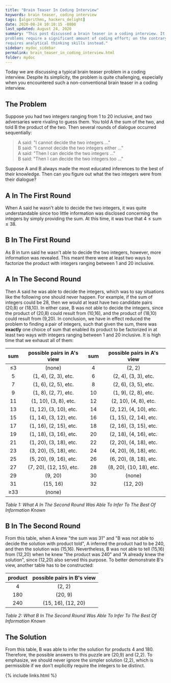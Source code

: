 ```yaml
---
title: "Brain Teaser In Coding Interview"
keywords: brain teaser, coding interview
tags: [algorithms, hackers_delight]
date: 2020-08-24 10:10:15 -0800
last_updated: August 24, 2020
summary: "This post discussed a brain teaser in a coding interview. It is worth noting that while most coding interview
problems require a significant amount of coding effort; on the contrary, this problem is not programming-heavy and
requires analytical thinking skills instead."
sidebar: mydoc_sidebar
permalink: brain_teaser_in_coding_interview.html
folder: mydoc
---
```


Today we are discussing a typical brain teaser problem in a coding interview. Despite its simplicity, the problem is
quite challenging, especially when you encountered such a non-conventional brain teaser in a coding interview.

## The Problem
Suppose you had two integers ranging from 1 to 20 inclusive, and two adversaries were rivaling to guess them. You told A
the sum of the two, and told B the product of the two. Then several rounds of dialogue occurred sequentially:

> A said: "I cannot decide the two integers ..."  
> B said: "I cannot decide the two integers either ..."  
> A said: "Then I can decide the two integers ..."  
> B said: "Then I can decide the two integers too ..."

Suppose A and B always made the most educated inferences to the best of their knowledge. Then can you figure out what
the two integers were from their dialogue?

## A In The First Round
When A said he wasn't able to decide the two integers, it was quite understandable since too little information was
disclosed concerning the integers by simply providing the sum. At this time, it was true that $4\le\text{sum}\le38$.

## B In The First Round
As B in turn said he wasn't able to decide the two integers, however, more information was revealed. This meant there
were at least two ways to factorize the product with integers ranging between 1 and 20 inclusive.

## A In The Second Round
Then A said he was able to decide the integers, which was to say situations like the following one should never happen.
For example, if the sum of integers could be 28, then we would at least have two candidate pairs (20,8) or (18,10). In
either case, B was not able to decide the integers, since the product of (20,8) could result from (10,16), and the
product of (18,10) could result from (9,20). In conclusion, we have in effect reduced the problem to finding a pair of
integers, such that given the sum, there was **exactly** one choice of sum that enabled its product to be factorized in
at least two ways with integers ranging between 1 and 20 inclusive. It is high time that we exhaust all of them:

| sum | possible pairs in A's view | sum | possible pairs in A's view |
| :----: | :----: | :----: | :----: |
|  $\le$3    |                       (none)                     |      4    |                  (2, 2)               |
|     5      |                   (1, 4), (2, 3), etc.           |      6    |                  (2, 4), (3, 3), etc. |
|     7      |                   (1, 6), (2, 5), etc.               |     8     |              (2, 6), (3, 5), etc. |
|     9      |                   (1, 8), (2, 7), etc.               |    10    |              (1, 9), (2, 8), etc.  |
|    11     |                  (1, 10), (3, 8), etc.              |    12    |                  (2, 10), (4, 8), etc. |
|    13     |                  (1, 12), (3, 10), etc.            |    14    |                  (2, 12), (4, 10), etc. |
|    15     |                  (1, 14), (3, 12), etc.            |    16    |                  (1, 15), (2, 14), etc. |
|    17     |                  (1, 16), (2, 15), etc.            |    18    |                  (2, 16), (3, 15), etc. |
|    19     |                  (1, 18), (3, 16), etc.            |    20    |                  (2, 18), (4, 16), etc. |
|    21     |                  (1, 20), (3, 18), etc.            |    22    |                  (2, 20), (4, 18), etc. |
|    23     |                  (3, 20), (5, 18), etc.            |    24    |                  (4, 20), (6, 18), etc. |
|    25     |                  (5, 20), (9, 16), etc.            |    26    |                  (6, 20), (8, 18), etc. |
|    27     |                  (7, 20), (12, 15), etc.          |    28    |                  (8, 20), (10, 18), etc. |
|    29     |                       (9, 20)                          |    30    |                        (none)       |
|    31     |                       (15, 16)                        |    32    |                       (12, 20)       |
|  $\ge$33  |                        (none)                         |            |                                    |

_Table 1: What A In The Second Round Was Able To Infer To The Best Of Information Known_

## B In The Second Round
From this table, when A knew "the sum was 31" and "B was not able to decide the solution with product told", A inferred
the product had to be 240, and then the solution was (15,16). Nevertheless, B was not able to tell (15,16) from (12,20)
when he knew "the product was 240" and "A already knew the solution", since (12,20) also served this purpose. To better
demonstrate B's view, another table has to be constructed:

| product | possible pairs in B's view |
| :----: | :----: |
| 4 | (2, 2) |
| 180 | (20, 9) |
| 240 | (15, 16), (12, 20) |

_Table 2: What B In The Second Round Was Able To Infer To The Best Of Information Known_

## The Solution
From this table, B was able to infer the solution for products 4 and 180. Therefore, the possible answers to this puzzle
are (20,9) and (2,2). To emphasize, we should never ignore the simpler solution (2,2), which is permissible if we don't
explicitly require the integers to be distinct.

{% include links.html %}
